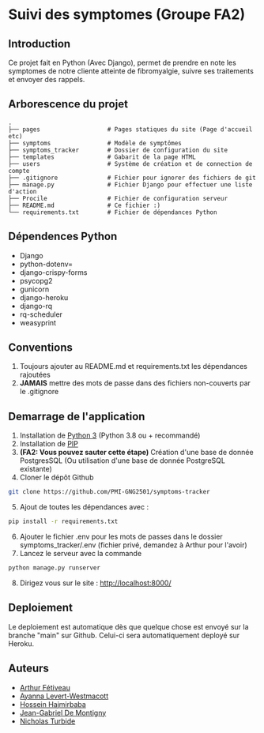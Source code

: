 # Suivi des symptomes (Groupe FA2)

## Introduction
Ce projet fait en Python (Avec Django), permet de prendre en note les symptomes de notre cliente atteinte de fibromyalgie, suivre ses traitements et envoyer des rappels. 

## Arborescence du projet
    .
    ├── pages                   # Pages statiques du site (Page d'accueil etc)
    ├── symptoms                # Modèle de symptômes
    ├── symptoms_tracker        # Dossier de configuration du site
    ├── templates               # Gabarit de la page HTML
    ├── users                   # Système de création et de connection de compte
    ├── .gitignore              # Fichier pour ignorer des fichiers de git
    ├── manage.py               # Fichier Django pour effectuer une liste d'action
    ├── Procile                 # Fichier de configuration serveur  
    ├── README.md               # Ce fichier :)
    └── requirements.txt        # Fichier de dépendances Python

## Dépendences Python
- Django
- python-dotenv=
- django-crispy-forms
- psycopg2
- gunicorn
- django-heroku
- django-rq
- rq-scheduler
- weasyprint

## Conventions

1) Toujours ajouter au README.md et requirements.txt les dépendances rajoutées
2) **JAMAIS** mettre des mots de passe dans des fichiers non-couverts par le .gitignore

## Demarrage de l'application
1) Installation de [Python 3](https://www.python.org/downloads/) (Python 3.8 ou + recommandé)
2) Installation de [PIP](https://pip.pypa.io/en/stable/installation/)
3) **(FA2: Vous pouvez sauter cette étape)** Création d'une base de donnée PostgresSQL (Ou utilisation d'une base de donnée PostgreSQL existante)
4) Cloner le dépôt Github
```bash
git clone https://github.com/PMI-GNG2501/symptoms-tracker
```
5) Ajout de toutes les dépendances avec :
```bash
pip install -r requirements.txt
```
6) Ajouter le fichier .env pour les mots de passes dans le dossier symptoms_tracker/.env (fichier privé, demandez à Arthur pour l'avoir)
7) Lancez le serveur avec la commande
```bash
python manage.py runserver
```
8) Dirigez vous sur le site : [http://localhost:8000/](http://localhost:8000/)

## Deploiement
Le deploiement est automatique dès que quelque chose est envoyé sur la branche "main" sur Github. Celui-ci sera automatiquement deployé sur Heroku.

## Auteurs
- [Arthur Fétiveau](https://github.com/art29)
- [Ayanna Levert-Westmacott](https://github.com/YOURUSERNAME)
- [Hossein Hajmirbaba](https://github.com/YOURUSERNAME)
- [Jean-Gabriel De Montigny](https://github.com/YOURUSERNAME)
- [Nicholas Turbide](https://github.com/YOURUSERNAME)